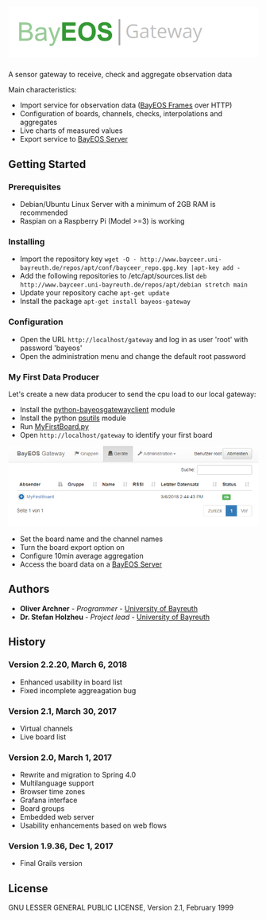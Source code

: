 ﻿# ![BayEOS Gateway](docs/gateway_logo.png)
A sensor gateway to receive, check and aggregate observation data

Main characteristics:
- Import service for observation data ([BayEOS Frames](https://www.bayceer.uni-bayreuth.de/bayeos/frames) over HTTP)
- Configuration of boards, channels, checks, interpolations and aggregates
- Live charts of measured values 
- Export service to [BayEOS Server](https://github.com/BayCEER/bayeos-server)

## Getting Started
### Prerequisites
- Debian/Ubuntu Linux Server with a minimum of 2GB RAM is recommended
- Raspian on a Raspberry Pi (Model >=3) is working

### Installing
- Import the repository key `wget -O - http://www.bayceer.uni-bayreuth.de/repos/apt/conf/bayceer_repo.gpg.key |apt-key add -`
- Add the following repositories to /etc/apt/sources.list `deb http://www.bayceer.uni-bayreuth.de/repos/apt/debian stretch main`
- Update your repository cache `apt-get update`
- Install the package `apt-get install bayeos-gateway`

### Configuration
- Open the URL `http://localhost/gateway` and log in as user 'root' with password 'bayeos'
- Open the administration menu and change the default root password

### My First Data Producer
Let's create a new data producer to send the cpu load to our local gateway:
- Install the [python-bayeosgatewayclient](https://github.com/BayCEER/bayeosgatewayclient) module
- Install the python [psutils](https://pypi.python.org/pypi/psutil) module
- Run [MyFirstBoard.py](docs/MyFirstBoard.py)
- Open `http://localhost/gateway` to identify your first board

![board list](docs/MyFirstBoard.png)
- Set the board name and the channel names 
- Turn the board export option on
- Configure 10min average aggregation 
- Access the board data on a [BayEOS Server](https://github.com/BayCEER/bayeos-server) 

## Authors 
* **Oliver Archner** - *Programmer* - [University of Bayreuth](https://www.bayceer.uni-bayreuth.de)
* **Dr. Stefan Holzheu** - *Project lead* - [University of Bayreuth](https://www.bayceer.uni-bayreuth.de)

## History
### Version 2.2.20, March 6, 2018
- Enhanced usability in board list 
- Fixed incomplete aggreagation bug

### Version 2.1, March 30, 2017
- Virtual channels 
- Live board list 

### Version 2.0, March 1, 2017
- Rewrite and migration to Spring 4.0
- Multilanguage support 
- Browser time zones 
- Grafana interface 
- Board groups 
- Embedded web server
- Usability enhancements based on web flows 

### Version 1.9.36, Dec 1, 2017
- Final Grails version

## License
GNU LESSER GENERAL PUBLIC LICENSE, Version 2.1, February 1999





